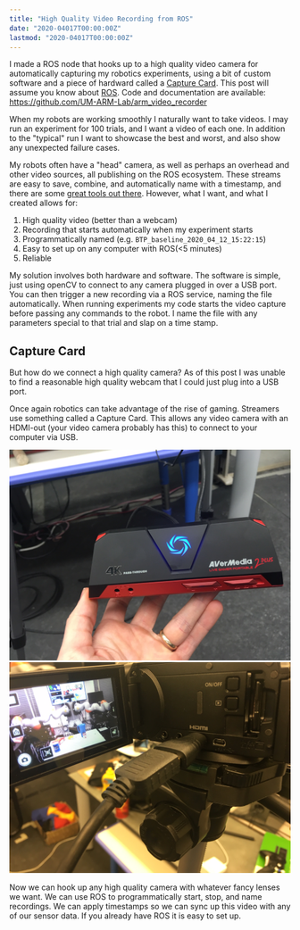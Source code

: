 ```yaml
---
title: "High Quality Video Recording from ROS"
date: "2020-04017T00:00:00Z"
lastmod: "2020-04017T00:00:00Z"
---
```


I made a ROS node that hooks up to a high quality video camera for automatically capturing my robotics experiments, using a bit of custom software and a piece of hardward called a [Capture Card](https://www.amzn.com/B0763TFZWT). This post will assume you know about [ROS](https://www.ros.org/). Code and documentation are available: https://github.com/UM-ARM-Lab/arm_video_recorder

When my robots are working smoothly I naturally want to take videos. I may run an experiment for 100 trials, and I want a video of each one. In addition to the "typical" run I want to showcase the best and worst, and also show any unexpected failure cases.

My robots often have a "head" camera, as well as perhaps an overhead and other video sources, all publishing on the ROS ecosystem. These streams are easy to save, combine, and automatically name with a timestamp, and there are some [great tools out there](https://github.com/ildoonet/ros-video-recorder). However, what I want, and what I created allows for:

1. High quality video (better than a webcam) 
2. Recording that starts automatically when my experiment starts
3. Programmatically named (e.g. `BTP_baseline_2020_04_12_15:22:15`)
4. Easy to set up on any computer with ROS(<5 minutes)
5. Reliable

My solution involves both hardware and software. The software is simple, just using openCV to connect to any camera plugged in over a USB port. You can then trigger a new recording via a ROS service, naming the file automatically. When running experiments my code starts the video capture before passing any commands to the robot. I name the file with any parameters special to that trial and slap on a time stamp.

## Capture Card

But how do we connect a high quality camera? As of this post I was unable to find a reasonable high quality webcam that I could just plug into a USB port.

Once again robotics can take advantage of the rise of gaming. Streamers use something called a Capture Card. This allows any video camera with an HDMI-out (your video camera probably has this) to connect to your computer via USB.

![Capture Card](img/CaptureCard.JPG)
![MiniHDMI](img/miniHDMI.JPG)


Now we can hook up any high quality camera with whatever fancy lenses we want. We can use ROS to programmatically start, stop, and name recordings. We can apply timestamps so we can sync up this video with any of our sensor data. If you already have ROS it is easy to set up.


